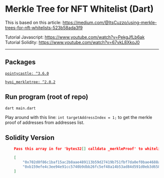 # Merkle Tree for NFT Whitelist (Dart)

This is based on this article: https://medium.com/@ItsCuzzo/using-merkle-trees-for-nft-whitelists-523b58ada3f9

Tutorial Javascript: https://www.youtube.com/watch?v=PekgJfLb6ak <br>
Tutorial Solidity: https://www.youtube.com/watch?v=67vkL8XkoJ0

<hr />

## Packages

[`pointycastle: ^3.6.0`](https://pub.dev/packages/pointycastle)

[`hypi_merkletree: ^2.0.2`](https://pub.dev/packages/hypi_merkletree)

## Run program (root of repo)

`dart main.dart`

Play around with this line:
`int targetAddressIndex = 1;`
to get the merkle proof of addresses from addresses list.

## Solidity Version

```json
    Pass this array in for 'bytes32[] calldata _merkleProof' to whitelistMint()

    [
        "0x702d0f86c1baf15ac2b8aae489113b59d27419b751fbf7da0ef0bae4688abc7a",
        "0xb159efe4c3ee94e91cc5740b9dbb26fc5ef48a14b53ad84d591d0eb3d65891ab"
    ]

```
